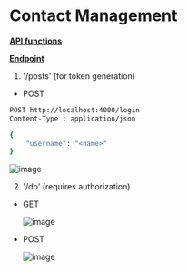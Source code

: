 <h1>Contact Management</h1> 

<u>**API functions</u>**

<u>**Endpoint**</u></br>
1. '/posts' (for token generation)</br>
* POST
```sh
POST http://localhost:4000/login
Content-Type : application/json

{
    "username": "<name>"
}
```
  ![image](https://user-images.githubusercontent.com/76247430/209433421-682d5444-b536-40ec-ba92-e434bbe0487d.png)


2. '/db' (requires authorization)

* GET
    
     ![image](https://user-images.githubusercontent.com/76247430/209433351-67aea0ed-c6f1-49f5-9e26-a7ba2b73da16.png)

* POST

     ![image](https://user-images.githubusercontent.com/76247430/209433308-de47b031-911c-4cc8-8e65-8aca31940012.png)

  
